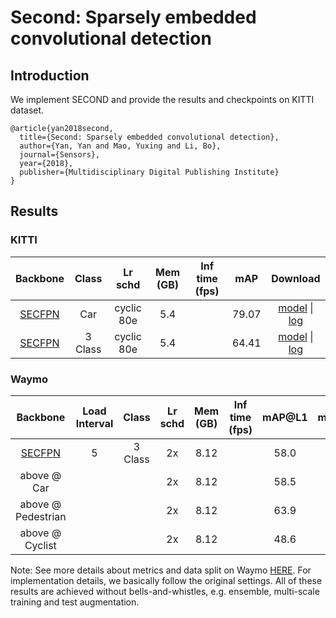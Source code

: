 # Second: Sparsely embedded convolutional detection

## Introduction

We implement SECOND and provide the results and checkpoints on KITTI dataset.
```
@article{yan2018second,
  title={Second: Sparsely embedded convolutional detection},
  author={Yan, Yan and Mao, Yuxing and Li, Bo},
  journal={Sensors},
  year={2018},
  publisher={Multidisciplinary Digital Publishing Institute}
}

```
## Results

### KITTI
|  Backbone   |Class| Lr schd | Mem (GB) | Inf time (fps) | mAP |Download |
| :---------: | :-----: | :------: | :------------: | :----: |:----: | :------: |
|    [SECFPN](./hv_second_secfpn_6x8_80e_kitti-3d-car.py)| Car |cyclic 80e|5.4||79.07|[model](https://download.openmmlab.com/mmdetection3d/v0.1.0_models/second/hv_second_secfpn_6x8_80e_kitti-3d-car/hv_second_secfpn_6x8_80e_kitti-3d-car_20200620_230238-393f000c.pth) &#124; [log](https://download.openmmlab.com/mmdetection3d/v0.1.0_models/second/hv_second_secfpn_6x8_80e_kitti-3d-car/hv_second_secfpn_6x8_80e_kitti-3d-car_20200620_230238.log.json)|
|    [SECFPN](./hv_second_secfpn_6x8_80e_kitti-3d-3class.py)| 3 Class |cyclic 80e|5.4||64.41|[model](https://download.openmmlab.com/mmdetection3d/v0.1.0_models/second/hv_second_secfpn_6x8_80e_kitti-3d-3class/hv_second_secfpn_6x8_80e_kitti-3d-3class_20200620_230238-9208083a.pth) &#124; [log](https://download.openmmlab.com/mmdetection3d/v0.1.0_models/second/hv_second_secfpn_6x8_80e_kitti-3d-3class/hv_second_secfpn_6x8_80e_kitti-3d-3class_20200620_230238.log.json)|

### Waymo

|  Backbone | Load Interval | Class | Lr schd | Mem (GB) | Inf time (fps) | mAP@L1 | mAPH@L1 |  mAP@L2 | **mAPH@L2** | Download |
| :-------: | :-----------: |:-----:| :------:| :------: | :------------: | :----: | :-----: | :-----: | :-----: | :------: |
| [SECFPN](./hv_second_secfpn_sbn_2x16_2x_waymoD5-3d-3class.py)|5|3 Class|2x|8.12||58.0|53.5|51.5|48.3|[log](https://download.openmmlab.com/mmdetection3d/v0.1.0_models/second/hv_second_secfpn_sbn_2x16_2x_waymoD5-3d-3class/hv_second_secfpn_sbn_2x16_2x_waymoD5-3d-3class_20201003_105141.log.json)|
| above @ Car|||2x|8.12||58.5|57.9|51.6|51.1| |
| above @ Pedestrian|||2x|8.12||63.9|54.9|56.0|48.0| |
| above @ Cyclist|||2x|8.12||48.6|47.6|46.8|45.8| |

Note: See more details about metrics and data split on Waymo [HERE](https://github.com/open-mmlab/mmdetection3d/tree/master/configs/pointpillars). For implementation details, we basically follow the original settings. All of these results are achieved without bells-and-whistles, e.g. ensemble, multi-scale training and test augmentation.
